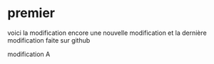 # premier
voici la modification
encore une nouvelle modification
et la dernière modification faite sur github

modification A

